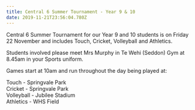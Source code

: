 ```yaml
---
title: Central 6 Summer Tournament - Year 9 & 10
date: 2019-11-21T23:56:04.780Z
---
```

Central 6 Summer Tournament for our Year 9 and 10 students is on Friday 22 November and includes Touch, Cricket, Volleyball and Athletics.

Students involved please meet Mrs Murphy in Te Wehi (Seddon) Gym at 8.45am in your Sports uniform.

Games start at 10am and run throughout the day being played at:

Touch - Springvale Park  
Cricket - Springvale Park  
Volleyball - Jubilee Stadium  
Athletics - WHS Field

